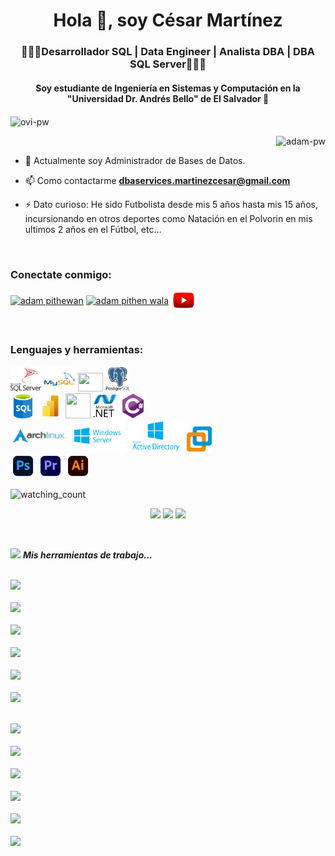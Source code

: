 <h1 align="center">Hola 👋, soy César Martínez</h1>
<h3 align="center">🧑🏻‍💻Desarrollador SQL | Data Engineer | Analista DBA | DBA SQL Server🧑🏻‍💻</h3>
<h4 align="center">Soy estudiante de Ingeniería en Sistemas y Computación en la "Universidad Dr. Andrés Bello" de El Salvador 🌟</h4>


<img align="center" src="https://github.com/CesarM4rtinez/CesarM4rtinez/blob/main/Banner%20Portada.png?raw=true" alt="ovi-pw" />

<br>

<p><img align="right" src="https://github.com/Adam-pw/Adam-pw/blob/main/animation_500_kxa883sd.gif" alt="adam-pw" /></p>

<br>

- 🌱 Actualmente soy Administrador de Bases de Datos.

- 📫 Como contactarme **dbaservices.martinezcesar@gmail.com**

- ⚡ Dato curioso: He sido Futbolista desde mis 5 años hasta mis 15 años, incursionando en otros deportes como Natación en el Polvorin en mis ultimos 2 años en el Fútbol, etc...


<br>

<h3 align="left">Conectate conmigo:</h3>
<p align="left">
  <!-- LinkedIn -->
  <a href="https://www.linkedin.com/in/césar-martínez-b8a53326a/" target="blank"><img align="center"
      src="https://raw.githubusercontent.com/rahuldkjain/github-profile-readme-generator/master/src/images/icons/Social/linked-in-alt.svg"
      alt="adam pithewan" height="30" width="40" /></a>
  <!-- Facebook -->
  <a href="https://www.facebook.com/profile.php?id=61553790389737" target="blank"><img align="center"
      src="https://raw.githubusercontent.com/rahuldkjain/github-profile-readme-generator/master/src/images/icons/Social/facebook.svg"
      alt="adam pithen wala" height="30" width="40" /></a>
  <!-- Youtube -->
  <a href="https://youtube.com/@CesarMartinezDBAServices?si=tK6Y8D253r6BCliA" target="blank"> <img align="center"
     src="https://github.com/CesarM4rtinez/CesarM4rtinez/blob/main/yt%20icon.png?raw=true"
     alt="cesarm4rtinez" height="30" width="40" /></a>  
</p>

<br>

<h3 align="left">Lenguajes y herramientas:</h3>

<p align="left"> 
<!-- SQL Server -->
  <a href="https://www.microsoft.com/es-es/sql-server/sql-server-downloads" target="blank" rel="noreferrer">
  <img 
     src="https://github.com/CesarM4rtinez/CesarM4rtinez/blob/main/SQL%20Server.png?raw=true"
     width="50" height="40"/></a> 
  <!-- MySQL -->
    <a href="https://mysql.com" target="blank" rel="noreferrer">
   <img
      src="https://raw.githubusercontent.com/devicons/devicon/master/icons/mysql/mysql-original-wordmark.svg"
      width="50" height="40"/></a> 
  <!-- Oracle -->
<a href="https://oracle.com/" target="blank" rel="noreferrer"> 
      <img src="https://fbk.it/images/Oracle.png" 
      width="40" height="30"/></a> 
<!-- PostgreSQL -->
     <a href="https://postgresql.com" target="blank" rel="noreferrer">
   <img
      src="https://github.com/CesarM4rtinez/CesarM4rtinez/blob/main/PostgreSQL.png?raw=true"
      width="40" height="40"/></a> 
  
<br>
<!-- Azure SQL -->
     <a href="https://azure.microsoft.com/es-es/products/azure-sql/database/" target="blank" rel="noreferrer">
   <img 
      src="https://github.com/CesarM4rtinez/CesarM4rtinez/blob/main/SQL Server Icon - Azure.png?raw=true"
      width="40" height="40"/></a>
<!-- PowerBI -->
     <a href="https://powerbi.microsoft.com/es-es/" target="blank" rel="noreferrer">
   <img
      src="https://github.com/CesarM4rtinez/CesarM4rtinez/blob/main/PowerBI.png?raw=true"
      width="40" height="40"/></a>
<!-- Cloud Computing -->
<a href="https://cloud.google.com/" target="blank" rel="noreferrer">
<img  
     src="https://th.bing.com/th/id/R.07ca2f32240ddfc91b7aefb8c8ad3e54?rik=hcfKbUIaseHoAw&pid=ImgRaw&r=0"
     width="40" height="40"/></a>
<!-- .NET -->
     <a href="https://dotnet.microsoft.com/es-es/" target="blank" rel="noreferrer">
   <img
      src="https://github.com/CesarM4rtinez/CesarM4rtinez/blob/main/NET.png?raw=true"
      width="40" height="40"/></a>
<!-- C# -->
  <a href="https://dotnet.microsoft.com/es-es/languages/csharp" target="blank" rel="noreferrer"> 
  <img
      src="https://raw.githubusercontent.com/devicons/devicon/master/icons/csharp/csharp-original.svg" 
      width="40" height="40"/></a>  
<!-- Java 
  <a href="https://java.com" target="blank" rel="noreferrer">
  <img
      src="https://raw.githubusercontent.com/devicons/devicon/master/icons/java/java-original.svg" 
      width="40" height="40"/></a> 
-->

<!-- React 
  <a href="https://reactjs.org/" target="blank" rel="noreferrer">
      <img
      src="https://raw.githubusercontent.com/devicons/devicon/master/icons/react/react-original-wordmark.svg"
      width="40" height="40"/></a>
  -->


<!-- Python 
   <a href="https://www.python.org"  target="blank" rel="noreferrer"> 
    <img
      src="https://raw.githubusercontent.com/devicons/devicon/master/icons/python/python-original.svg" 
      width="40" height="40"/></a> 
      -->
  
 <!-- HTML 
     <a href="https://html.com/" target="blank" rel="noreferrer">
   <img
      src="https://github.com/CesarM4rtinez/CesarM4rtinez/blob/main/HTML.png?raw=true"
      width="40" height="40"/></a> 
      -->
   <!-- CSS 
     <a href="https://lenguajecss.com/css/introduccion/que-es-css/" target="blank" rel="noreferrer">
   <img
      src="https://github.com/CesarM4rtinez/CesarM4rtinez/blob/main/CSS.png?raw=true"
      width="40" height="40"/></a>
      -->
      
<br>
<!-- Arch Linux -->
     <a href="https://archlinux.org/" target="blank" rel="noreferrer">
   <img 
      src="https://github.com/CesarM4rtinez/CesarM4rtinez/blob/main/Arch Linux.png?raw=true"
      width="90" height="50"/></a>
<!-- Windows Server -->
     <a href="https://www.microsoft.com/es-es/windows-server" target="blank" rel="noreferrer">
   <img 
      src="https://github.com/CesarM4rtinez/CesarM4rtinez/blob/main/Windows Server.png?raw=true"
      width="90" height="50"/></a>
<!-- Azure Active Directory -->
     <a href="https://azure.microsoft.com/es-es/products/active-directory/" target="blank" rel="noreferrer">
   <img 
      src="https://github.com/CesarM4rtinez/CesarM4rtinez/blob/main/Active Directory.png?raw=true"
      width="90" height="50"/></a>
<!-- VMware -->
     <a href="https://www.vmware.com/" target="blank" rel="noreferrer">
<img 
      src="https://github.com/CesarM4rtinez/CesarM4rtinez/blob/main/VMware.png?raw=true"
      width="40" height="40"/></a>

      
<br>
<!-- Photoshop -->
     <a href="https://www.adobe.com/products/photoshop.html?promoid=RBS7NL7F&mv=other" target="blank" rel="noreferrer">
   <img 
      src="https://github.com/CesarM4rtinez/CesarM4rtinez/blob/main/Photoshop.png?raw=true"
      width="40" height="40"/></a>
<!-- Premiere -->
     <a href="https://www.adobe.com/products/premiere.html?promoid=RBS7NL7F&mv=other" target="blank" rel="noreferrer">
   <img 
      src="https://github.com/CesarM4rtinez/CesarM4rtinez/blob/main/Premiere.png?raw=true"
      width="40" height="40"/></a>
<!-- Illustrator -->
     <a href="https://www.adobe.com/products/illustrator.html?promoid=RBS7NL7F&mv=other" target="blank" rel="noreferrer">
   <img 
      src="https://github.com/CesarM4rtinez/CesarM4rtinez/blob/main/Illustrator.png?raw=true"
      width="40" height="40"/></a>
<!-- [César Martínez](https://github.com/CesarM4rtinez) -->

<!-- Etiqueta de vistas en el Perfil -->
<p align="left"> 
  <img src="https://komarev.com/ghpvc/?username=CesarM4rtinez&label=Vistas%20del%20Perfil&color=0e75b6&style=flat" alt="watching_count" />
</p>

<!-- Etiquetas de datos en el Perfil -->
<p align="center">
<img src="https://img.shields.io/badge/Edad-20-purple" />
  <img src="https://img.shields.io/badge/Enfoque-Data Engineering-purple" />
  <img src="https://img.shields.io/badge/Idiomas-English%20%26%20Spanish-purple" />
</p>

<br>

<img src="https://media.giphy.com/media/iY8CRBdQXODJSCERIr/giphy.gif" width="30px">&nbsp;***Mis herramientas de trabajo...***
<p align="left">

  <code> <img height="50" src="https://www.vectorlogo.zone/logos/java/java-ar21.svg"> </code>
  <code> <img height="50" src="https://www.vectorlogo.zone/logos/dotnet/dotnet-ar21.svg"> </code>
  <code> <img height="50" src="https://www.vectorlogo.zone/logos/mysql/mysql-ar21.svg"> </code>
  <code> <img height="50" src="https://clipart.info/images/ccovers/1499955337microsoft-sql-server-logo-png.png"> </code>
  <code> <img height="50" src="https://logos-world.net/wp-content/uploads/2020/09/Oracle-Symbol.png"> </code>
  <code> <img height="50" src="https://1.bp.blogspot.com/-onFNEDSrEmU/YFE2XVY6AJI/AAAAAAAAGN0/GC92ERDkccIPjDI15dMI7tjVSpGOY4vlQCLcBGAsYHQ/s0/MongoDB-Logo.png"> </code>
  
  <code> <img height="50" src="https://th.bing.com/th/id/R.f393ae83f6b28d559e76ef68a3eca96e?rik=U3wcJaYSWdbNHQ&pid=ImgRaw&r=0"> </code>
  <code> <img height="50" src="https://upload.wikimedia.org/wikipedia/commons/thumb/e/ed/Pandas_logo.svg/768px-Pandas_logo.svg.png"> </code>
  <code> <img height="50" src="https://www.vectorlogo.zone/logos/numpy/numpy-ar21.svg"> </code>
  <code> <img height="50" src="https://cdn4.iconfinder.com/data/icons/logos-and-brands/512/267_Python_logo-512.png"> </code> 
  <code> <img height="50" src="https://shiftacademy.id/wp-content/uploads/2021/02/Scrum-Logo.png"> </code>
  <code> <img height="50" src="https://th.bing.com/th/id/R.16768d04c3ad32788862171223903717?rik=CTDDKirgo4yZ7w&pid=ImgRaw&r=0"> </code>
